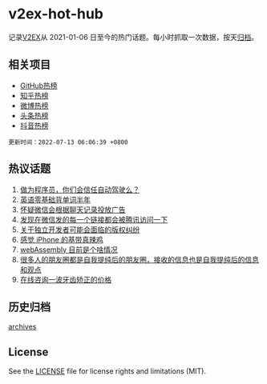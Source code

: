 # v2ex-hot-hub

 记录[V2EX](https://www.v2ex.com/)从 2021-01-06 日至今的热门话题。每小时抓取一次数据，按天[归档](archives)。
 
 ## 相关项目

- [GitHub热榜](https://github.com/snaildev/github-hot-hub)
- [知乎热榜](https://github.com/snaildev/zhihu-hot-hub)
- [微博热榜](https://github.com/snaildev/weibo-hot-hub)
- [头条热榜](https://github.com/snaildev/toutiao-hot-hub)
- [抖音热榜](https://github.com/snaildev/douyin-hot-hub)


 `更新时间：2022-07-13 06:06:39 +0800`

## 热议话题

1. [做为程序员，你们会信任自动驾驶么？](https://www.v2ex.com/t/865624)
1. [英语零基础背单词半年](https://www.v2ex.com/t/865606)
1. [怀疑微信会根据聊天记录投放广告](https://www.v2ex.com/t/865581)
1. [发现在微信发的每一个链接都会被腾讯访问一下](https://www.v2ex.com/t/865618)
1. [关于独立开发者可能会面临的版权纠纷](https://www.v2ex.com/t/865564)
1. [感觉 iPhone 的基带真辣鸡](https://www.v2ex.com/t/865573)
1. [webAssembly 目前是个啥情况](https://www.v2ex.com/t/865575)
1. [很多人的朋友圈都是自我提纯后的朋友圈，接收的信息也是自我提纯后的信息和观点](https://www.v2ex.com/t/865728)
1. [在线咨询一波牙齿矫正的价格](https://www.v2ex.com/t/865656)

## 历史归档

[archives](archives)

## License

See the [LICENSE](LICENSE) file for license rights and limitations (MIT).
